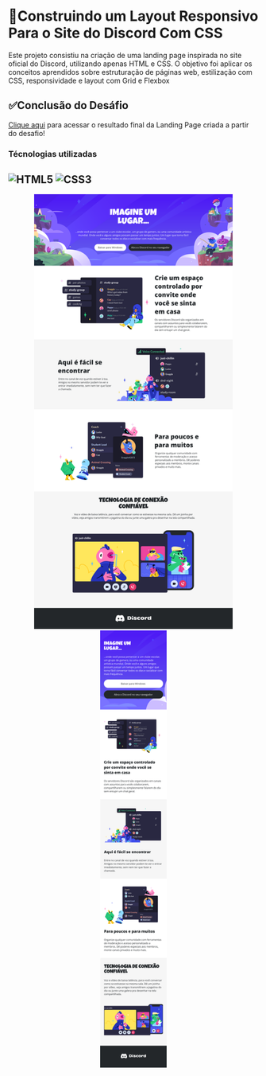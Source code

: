 # 📄Construindo um Layout Responsivo Para o Site do Discord Com CSS

Este projeto consistiu na criação de uma landing page inspirada no site oficial do Discord, utilizando apenas HTML e CSS. O objetivo foi aplicar os conceitos aprendidos sobre estruturação de páginas web, estilização com CSS, responsividade e layout com Grid e Flexbox

## ✅Conclusão do Desáfio

[Clique aqui](https://mateusfaria13.github.io/Projeto-Landing-Page-Discord/) para acessar o resultado final da Landing Page criada a partir do desafio!

### Técnologias utilizadas
![HTML5](https://img.shields.io/badge/HTML5-E34F26?style=for-the-badge&logo=html5&logoColor=white)
![CSS3](https://img.shields.io/badge/CSS3-1572B6?style=for-the-badge&logo=css3&logoColor=white)
----
<p align="center">
  <img src="./assets/Discord%20Home%20Page%20Desktop.png" width="400">
  <img src="./assets/Mobile%20Page.png" width="134">
</p>



